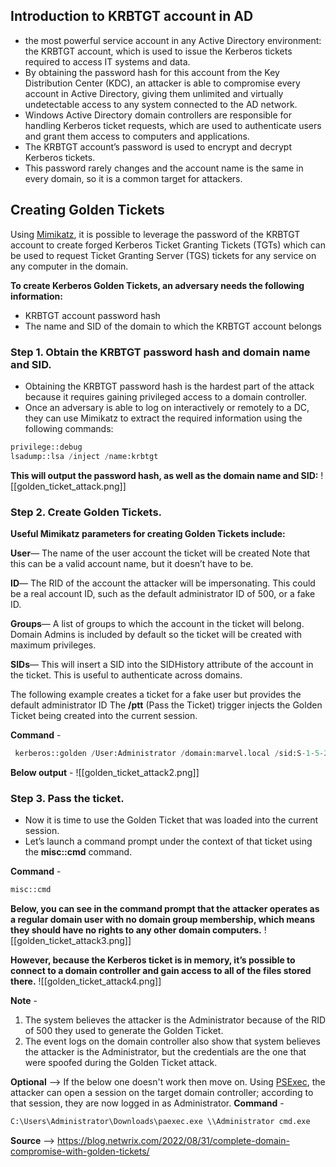 ## Introduction to KRBTGT account in AD
- the most powerful service account in any Active Directory environment: the KRBTGT account, which is used to issue the Kerberos tickets required to access IT systems and data.
- By obtaining the password hash for this account from the Key Distribution Center (KDC), an attacker is able to compromise every account in Active Directory, giving them unlimited and virtually undetectable access to any system connected to the AD network.
- Windows Active Directory domain controllers are responsible for handling Kerberos ticket requests, which are used to authenticate users and grant them access to computers and applications.
- The KRBTGT account’s password is used to encrypt and decrypt Kerberos tickets.
- This password rarely changes and the account name is the same in every domain, so it is a common target for attackers.

## Creating Golden Tickets
Using [Mimikatz](https://github.com/gentilkiwi/mimikatz), it is possible to leverage the password of the KRBTGT account to create forged Kerberos Ticket Granting Tickets (TGTs) which can be used to request Ticket Granting Server (TGS) tickets for any service on any computer in the domain.

**To create Kerberos Golden Tickets, an adversary needs the following information:**
- KRBTGT account password hash
- The name and SID of the domain to which the KRBTGT account belongs

### Step 1. Obtain the KRBTGT password hash and domain name and SID.
- Obtaining the KRBTGT password hash is the hardest part of the attack because it requires gaining privileged access to a domain controller.
- Once an adversary is able to log on interactively or remotely to a DC, they can use Mimikatz to extract the required information using the following commands:
```python
privilege::debug
lsadump::lsa /inject /name:krbtgt
```

**This will output the password hash, as well as the domain name and SID:**
![[golden_ticket_attack.png]]

### Step 2. Create Golden Tickets.
**Useful Mimikatz parameters for creating Golden Tickets include:**

**User**— The name of the user account the ticket will be created Note that this can be a valid account name, but it doesn’t have to be.

**ID**— The RID of the account the attacker will be impersonating. This could be a real account ID, such as the default administrator ID of 500, or a fake ID.

**Groups**— A list of groups to which the account in the ticket will belong. Domain Admins is included by default so the ticket will be created with maximum privileges.

**SIDs**— This will insert a SID into the SIDHistory attribute of the account in the ticket. This is useful to authenticate across domains.

The following example creates a ticket for a fake user but provides the default administrator ID
The **/ptt** (Pass the Ticket) trigger injects the Golden Ticket being created into the current session.

**Command** - 
```python
 kerberos::golden /User:Administrator /domain:marvel.local /sid:S-1-5-21-301214212-3920777931-1277971883 /krbtgt:11f843aafd22acfb29aef92f6e423994 /id:500 /ptt
```

**Below output** - 
![[golden_ticket_attack2.png]]

### Step 3. Pass the ticket.
- Now it is time to use the Golden Ticket that was loaded into the current session.
- Let’s launch a command prompt under the context of that ticket using the **misc::cmd** command.

**Command** - 
```python
misc::cmd
```

**Below, you can see in the command prompt that the attacker operates as a regular domain user with no domain group membership, which means they should have no rights to any other domain computers.**
![[golden_ticket_attack3.png]]

**However, because the Kerberos ticket is in memory, it’s possible to connect to a domain controller and gain access to all of the files stored there.**
![[golden_ticket_attack4.png]]

**Note** - 
1. The system believes the attacker is the Administrator because of the RID of 500 they used to generate the Golden Ticket.
2. The event logs on the domain controller also show that system believes the attacker is the Administrator, but the credentials are the one that were spoofed during the Golden Ticket attack.

**Optional** --> If the below one doesn't work then move on.
Using [PSExec](https://docs.microsoft.com/en-us/sysinternals/downloads/psexec), the attacker can open a session on the target domain controller; according to that session, they are now logged in as Administrator.
**Command** - 

```python
C:\Users\Administrator\Downloads\paexec.exe \\Administrator cmd.exe
```

**Source** --> https://blog.netwrix.com/2022/08/31/complete-domain-compromise-with-golden-tickets/
